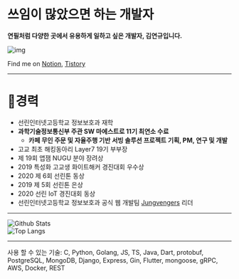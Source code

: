 # 쓰임이 많았으면 하는 개발자

**연필처럼 다양한 곳에서 유용하게 일하고 싶은 개발자, 김연규입니다.**

![img](https://www.notion.so/image/https%3A%2F%2Fs3-us-west-2.amazonaws.com%2Fsecure.notion-static.com%2F2e45b556-b0ff-41d0-9df9-41b1b1fb06ef%2F125192660_1659853970862136_2017992241625194370_o.jpg?table=block&id=08e90ef2-08de-480a-9d4e-2902615eb27f&width=3010&userId=354bc423-f349-4897-8e98-181e8dab2fd7&cache=v2)

Find me on [Notion](https://www.notion.so/yeongyu/08e90ef208de480a9d4e2902615eb27f), [Tistory](https://code-yeongyu.tistory.com)

---

# 🥇경력

- 선린인터넷고등학교 정보보호과 재학
- **과학기술정보통신부 주관 SW 마에스트로 11기 최연소 수료**
  - **카페 무인 주문 및 자율주행 기반 서빙 솔루션 프로젝트 기획, PM, 연구 및 개발**
- 고교 최초 해킹동아리 Layer7 19기 부부장
- 제 19회 앱잼 NUGU 분야 장려상
- 2019 특성화 고교생 화이트해커 경진대회 우수상
- 2020 제 6회 선린톤 동상
- 2019 제 5회 선린톤 은상
- 2020 선린 IoT 경진대회 동상
- 선린인터넷고등학교 정보보호과 공식 웹 개발팀 [Jungvengers](https://github.com/jungvengers) 리더

---

![Github Stats](https://github-readme-stats.vercel.app/api?username=code-yeongyu&show_icons=true)  
![Top Langs](https://github-readme-stats.vercel.app/api/top-langs/?username=code-yeongyu)

---

사용 할 수 있는 기술:
C, Python, Golang, JS, TS, Java, Dart, protobuf, PostgreSQL, MongoDB, Django, Express, Gin, Flutter, mongoose, gRPC, AWS, Docker, REST
